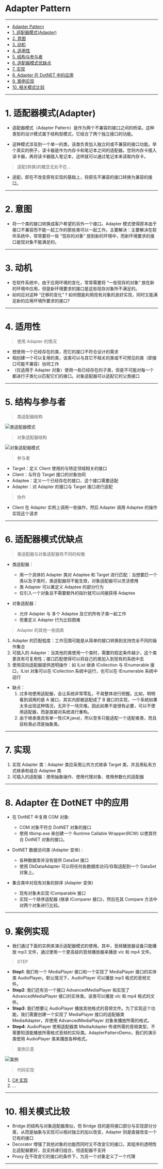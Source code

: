 # Adapter Pattern

---

- [Adapter Pattern](#adapter-pattern)
- [1. 适配器模式(Adapter)](#1-适配器模式adapter)
- [2. 意图](#2-意图)
- [3. 动机](#3-动机)
- [4. 适用性](#4-适用性)
- [5. 结构与参与者](#5-结构与参与者)
- [6. 适配器模式优缺点](#6-适配器模式优缺点)
- [7. 实现](#7-实现)
- [8. Adapter 在 DotNET 中的应用](#8-adapter-在-dotnet-中的应用)
- [9. 案例实现](#9-案例实现)
- [10. 相关模式比较](#10-相关模式比较)

---
# 1. 适配器模式(Adapter)

- 适配器模式（Adapter Pattern）是作为两个不兼容的接口之间的桥梁。这种类型的设计模式属于结构型模式，它结合了两个独立接口的功能。

- 这种模式涉及到一个单一的类，该类负责加入独立的或不兼容的接口功能。举个真实的例子，读卡器是作为内存卡和笔记本之间的适配器。您将内存卡插入读卡器，再将读卡器插入笔记本，这样就可以通过笔记本来读取内存卡。

> 适配(转换)的概念无处不在...

- 适配，即在不改变原有实现的基础上，将原先不兼容的接口转换为兼容的接口。

---
# 2. 意图

- 将一个类的接口转换成客户希望的另外一个接口。Adapter 模式使得原本由于接口不兼容而不能一起工作的那些类可以一起工作。主要解决：主要解决在软件系统中，常常要将一些 "现存的对象" 放到新的环境中，而新环境要求的接口是现对象不能满足的。

---
# 3. 动机

- 在软件系统中，由于应用环境的变化，常常需要将 “一些现存的对象” 放在新的环境中应用，但是新环境要求的接口是这些现存对象所不满足的。
- 如何应对这种 “迁移的变化” ? 如何既能利用现有对象的良好实现，同时又能满足新的应用环境所要求的接口?

---
# 4. 适用性

> 使用 Adapter 的情况

- 想使用一个已经存在的类，而它的接口不符合设计的需求
- 相创建一个可以复用的类，该类可以与其它不相关的类或不可预见的类（即接口可能不兼容）协同工作
- （仅适用于 Adapter 对象）使用一些已经存在的子类，但是不可能对每一个都进行子类化以匹配它们的接口。对象适配器可以适配它的父类接口

---
# 5. 结构与参与者

> 类适配器结构

  ![类适配器模式](img/类适配器模式设计.png)

> 对象适配器结构

  ![对象适配器模式](img/对象适配器模式设计.png)

> 参与者

- Target：定义 Client 使用的与特定领域相关的接口
- Client：与符合 Target 接口的对象协同
- Adaptee：定义一个已经存在的接口，这个接口需要适配
- Adapter：对 Adapter 的接口与 Target 接口进行适配

> 协作

- Client 在 Adapter 实例上调用一些操作，然后 Adapter 调用 Adaptee 的操作实现这个请求
  
---
# 6. 适配器模式优缺点

> 类适配器与对象适配器有不同的权衡

- 类适配器：
  - 用一个具体的 Adapter 类对 Adaptee 和 Target 进行匹配：当想要匹一个类以及子类时，类适配器将不能生效，对象适配器可以灵活使用
  - 类 Adapter 可以重定义 Adaptee 的部分行为
  - 仅引入一个对象且不需要额外的指针就可以间接获得 Adaptee

- 对象适配器：
  - 允许 Adapter 与 多个 Adaptee 及它的所有子类一起工作
  - 但重定义 Adapter 行为比较困难

> Adapter 的其他一些因素

1. Adapter 的匹配程度：工作范围可能是从简单的接口转换到支持完全不同的操作集合
2. 可插入的 Adapter：当其他的类使用一个类时，需要的假定条件越少，这个类更具有可复用性；接口匹配使得可以将自己的类加入到现有的系统中去
3. 使用双向适配器提供透明操作：如 IList 继承 ICollection 与  IEnumerable 接口，IList 对象可以在 ICollection 系统中运行，也可以在 IEnumerable 系统中运行

- 缺点： 
  1. 过多地使用适配器，会让系统非常零乱，不易整体进行把握。比如，明明看到调用的是 A 接口，其实内部被适配成了 B 接口的实现，一个系统如果太多出现这种情况，无异于一场灾难。因此如果不是很有必要，可以不使用适配器，而是直接对系统进行重构。 
  2. 由于继承类具有单一性(C#,java)，所以至多只能适配一个适配者类，而且目标类必须是抽象类。

---
# 7. 实现

1. 实现 Adapter 类：Adapter 类应采用公共方式继承 Target 类，并且用私有方式继承和组合 Adaptee 类
2. 可插入的适配器：使用抽象操作、使用代理对象、使用参数化的适配器

---
# 8. Adapter 在 DotNET 中的应用

- 在 DotNET 中复用 COM 对象:
  - COM 对象不符合 DotNET 对象的接口
  - 使用 tlbimp.exe 来创建一个 Runtime Callable Wrapper(RCW) 以使其符合 DotNET 对象的接口。

- DotNET 数据访问类 (Adapter 变体) :
  - 各种数据库并没有提供 DataSet 接口
  - 使用 DbDataAdapter 可以将任何各数据库访问/存取适配到一个 DataSet 对象上。

- 集合类中对现有对象的排序 (Adapter 变体)
  - 现有对象未实现 IComparable 接口
  - 实现一个排序适配器 (继承 IComparer 接口)，然后在其 Compare 方法中对两个对象进行比较。

---
# 9. 案例实现

- 我们通过下面的实例来演示适配器模式的使用。其中，音频播放器设备只能播放 mp3 文件，通过使用一个更高级的音频播放器来播放 vlc 和 mp4 文件。

> STEP

- **Step1**: 我们有一个 MediaPlayer 接口和一个实现了 MediaPlayer 接口的实体类 AudioPlayer。默认情况下，AudioPlayer 可以播放 mp3 格式的音频文件。
- **Step2**: 我们还有另一个接口 AdvancedMediaPlayer 和实现了 AdvancedMediaPlayer 接口的实体类。该类可以播放 vlc 和 mp4 格式的文件。
- **Step3**: 我们想要让 AudioPlayer 播放其他格式的音频文件。为了实现这个功能，我们需要创建一个实现了 MediaPlayer 接口的适配器类 MediaAdapter，并使用 AdvancedMediaPlayer 对象来播放所需的格式。
- **Step4**: AudioPlayer 使用适配器类 MediaAdapter 传递所需的音频类型，不需要知道能播放所需格式音频的实际类。AdapterPatternDemo，我们的演示类使用 AudioPlayer 类来播放各种格式。

> 案例示意

  ![案例](img/适配器模式案例.png)

> 代码实现

1. [C# 实现](/【设计模式】程序参考/DesignPatterns%20For%20CSharp/Structural%20Patterns/Adapter/Adapter.cs)
2. ...

---
# 10. 相关模式比较

- Bridge 的结构与对象适配器类似，但 Bridge 目的是将接口部分与实现部分分离，从而是抽象与实现可以相对独立的加以改变，Adapter 则是直接改变一个已有的接口
- Decorator 增强了其他对象的功能而同时又不改变它的接口，其程序的透明性比适配器要好，且支持递归组合，但适配器不支持
- Proxy 在不改变它的接口的条件下，为另一个对象定义了一个代理

---